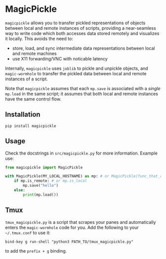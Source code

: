 # MagicPickle
`magicpickle` allows you to transfer pickled representations of objects between local and remote instances of scripts, providing a near-seamless way to write code which both accesses data stored remotely and visualizes it locally. This avoids the need to:
- store, load, and sync intermediate data representations between local and remote machines
- use X11 forwarding/VNC with noticable latency

Internally, `magicpickle` uses `joblib` to pickle and unpickle objects, and `magic-wormhole` to transfer the pickled data between local and remote instances of a script.

Note that `magicpickle` assumes that each `mp.save` is associated with a _single_ `mp.load` in the same script; it assumes that both local and remote instances have the same control flow.

## Installation
```pip install magicpickle```

## Usage
Check the docstrings in `src/magicpickle.py` for more information. Example use:

```python
from magicpickle import MagicPickle

with MagicPickle(MY_LOCAL_HOSTNAME) as mp: # or MagicPickle(func_that_returns_true_if_local)
    if mp.is_remote: # or mp.is_local
        mp.save("hello")
    else:
        print(mp.load())
```

## Tmux
`tmux_magicpickle.py` is a script that scrapes your panes and automatically enters the `magic-wormhole` code for you. Add the following to your `~/.tmux.conf` to use it:
```
bind-key g run-shell "python3 PATH_TO/tmux_magicpickle.py"
```
to add the `prefix + g` binding.
